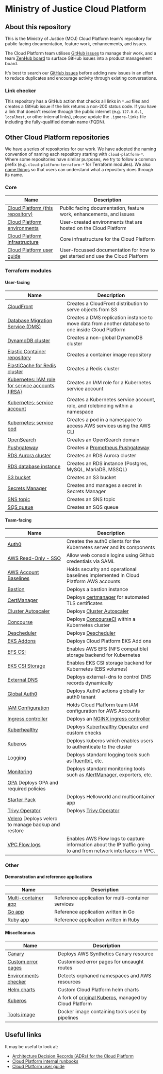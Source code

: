 # Ministry of Justice Cloud Platform

## About this repository

This is the Ministry of Justice (MOJ) Cloud Platform team's repository for public facing documentation, feature work, enhancements, and issues.

The Cloud Platform team utilises [GitHub issues](https://github.com/ministryofjustice/cloud-platform/issues) to manage their work, and a team [ZenHub board](https://app.zenhub.com/workspaces/cloud-platform-team-5ccb0b8a81f66118c983c189/board) to surface GitHub issues into a product management board.

It's best to search our [GitHub issues](https://github.com/ministryofjustice/cloud-platform/issues) before adding new issues in an effort to reduce duplicates and encourage activity through existing conversations.

### Link checker

This repository has a GitHub action that checks all links in `*.md` files and creates a GitHub issue if the link returns a non-200 status code. If you have a link that doesn't resolve through the public internet (e.g. `127.0.0.1`, `localhost`, or other internal links), please update the `.ignore-links` file including the fully-qualified domain name (FQDN).

## Other Cloud Platform repositories

We have a series of repositories for our work. We have adopted the naming convention of naming each repository starting with `cloud-platform-*`. Where some repositories have similar purposes, we try to follow a common prefix (e.g. `cloud-platform-terraform-*` for Terraform modules). We also [name things](https://technical-guidance.service.justice.gov.uk/documentation/standards/naming-things.html#naming-things) so that users can understand what a repository does through its name.

### Core

| Name                                                                                                | Description                                                                   |
| --------------------------------------------------------------------------------------------------- | ----------------------------------------------------------------------------- |
| [Cloud Platform (this repository)](https://github.com/ministryofjustice/cloud-platform)             | Public facing documentation, feature work, enhancements, and issues           |
| [Cloud Platform environments](https://github.com/ministryofjustice/cloud-platform-environments)     | User-created environments that are hosted on the Cloud Platform               |
| [Cloud Platform infrastructure](https://github.com/ministryofjustice/cloud-platform-infrastructure) | Core infrastructure for the Cloud Platform                                    |
| [Cloud Platform user guide](https://github.com/ministryofjustice/cloud-platform-user-guide)         | User-focussed documentation for how to get started and use the Cloud Platform |

### Terraform modules

#### User-facing

| Name | Description |
|-|-|
| [CloudFront](https://github.com/ministryofjustice/cloud-platform-terraform-cloudfront) | Creates a CloudFront distribution to serve objects from S3|
| [Database Migration Service (DMS)](https://github.com/ministryofjustice/cloud-platform-terraform-dms) | Creates a DMS replication instance to move data from another database to one inside Cloud Platform |
| [DynamoDB cluster](https://github.com/ministryofjustice/cloud-platform-terraform-dynamodb-cluster) | Creates a non-global DynamoDB cluster |
| [Elastic Container repository](https://github.com/ministryofjustice/cloud-platform-terraform-ecr-credentials) | Creates a container image repository |
| [ElastiCache for Redis cluster](https://github.com/ministryofjustice/cloud-platform-terraform-elasticache-cluster) | Creates a Redis cluster |
| [Kubernetes: IAM role for service accounts (IRSA)](https://github.com/ministryofjustice/cloud-platform-terraform-irsa) | Creates an IAM role for a Kubernetes service account |
| [Kubernetes: service account](https://github.com/ministryofjustice/cloud-platform-terraform-serviceaccount) | Creates a Kubernetes service account, role, and rolebinding within a namespace |
| [Kubernetes: service pod](https://github.com/ministryofjustice/cloud-platform-terraform-service-pod) | Creates a pod in a namespace to access AWS services using the AWS CLI |
| [OpenSearch](https://github.com/ministryofjustice/cloud-platform-terraform-opensearch) | Creates an OpenSearch domain |
| [Pushgateway](https://github.com/ministryofjustice/cloud-platform-terraform-pushgateway) | Creates a [Prometheus Pushgateway](https://prometheus.io/docs/instrumenting/pushing/) |
| [RDS Aurora cluster](https://github.com/ministryofjustice/cloud-platform-terraform-rds-aurora) | Creates an RDS Aurora cluster |
| [RDS database instance](https://github.com/ministryofjustice/cloud-platform-terraform-rds-instance) | Creates an RDS instance (Postgres, MySQL, MariaDB, MSSQL) |
| [S3 bucket](https://github.com/ministryofjustice/cloud-platform-terraform-s3-bucket) | Creates an S3 bucket |
| [Secrets Manager](https://github.com/ministryofjustice/cloud-platform-terraform-secrets-manager) | Creates and manages a secret in Secrets Manager |
| [SNS topic](https://github.com/ministryofjustice/cloud-platform-terraform-sns-topic) | Creates an SNS topic |
| [SQS queue](https://github.com/ministryofjustice/cloud-platform-terraform-sqs) | Creates an SQS queue |

#### Team-facing

| Name                                                                                                                       | Description                                                                                                                         |
| -------------------------------------------------------------------------------------------------------------------------- | ----------------------------------------------------------------------------------------------------------------------------------- |
| [Auth0](https://github.com/ministryofjustice/cloud-platform-terraform-auth0)                                               | Creates the auth0 clients for the Kubernetes server and its components                                                              |
| [AWS Read-Only - SSO](https://github.com/ministryofjustice/cloud-platform-terraform-aws-sso)                               | Allow web console logins using Github credentials via SAML                                                                          |
| [AWS Account Baselines](https://github.com/ministryofjustice/cloud-platform-terraform-awsaccounts-baselines)               | Holds security and operational baselines implemented in Cloud Platform AWS accounts                                                 |
| [Bastion](https://github.com/ministryofjustice/cloud-platform-terraform-bastion)                                           | Deploys a bastion instance                                                                                                          |
| [CertManager](https://github.com/ministryofjustice/cloud-platform-terraform-certmanager)                                   | Deploys [certmanager](https://cert-manager.io/docs/installation/) for automated TLS certificates                                    |
| [Cluster Autoscaler](https://github.com/ministryofjustice/cloud-platform-terraform-cluster-autoscaler)                     | Deploys [Cluster Autoscaler](https://github.com/kubernetes/autoscaler/tree/master/cluster-autoscaler)                               |
| [Concourse](https://github.com/ministryofjustice/cloud-platform-terraform-concourse)                                       | Deploys [ConcourseCI](https://concourse-ci.org/) within a Kubernetes cluster                                                        |
| [Descheduler](https://github.com/ministryofjustice/cloud-platform-terraform-descheduler)                                   | Deploys [Descheduler](https://github.com/kubernetes-sigs/descheduler#descheduler-for-kubernetes)                                    |
| [EKS Addons](https://github.com/ministryofjustice/cloud-platform-terraform-eks-add-ons)                                    | Deploys Cloud Platform EKS Add ons                                                                                                  |
| [EFS CSI](https://github.com/ministryofjustice/cloud-platform-terraform-efs-csi)                                           | Enables AWS EFS (NFS compatible) storage backend for Kubernetes                                                                     |
| [EKS CSI Storage](https://github.com/ministryofjustice/cloud-platform-terraform-eks-csi)                                   | Enables EKS CSI storage backend for Kubernetes (EBS volumes)                                                                        |
| [External DNS](https://github.com/ministryofjustice/cloud-platform-terraform-external-dns)                                 | Deploys external-dns to control DNS records dynamically                                                                             |
| [Global Auth0](https://github.com/ministryofjustice/cloud-platform-terraform-global-resources-auth0)                       | Deploys Auth0 actions globally for auth0 tenant                                                                                     |
| [IAM Configuration](https://github.com/ministryofjustice/cloud-platform-terraform-awsaccounts-iam)                         | Holds Cloud Platform team IAM configuration for AWS Accounts                                                                        |
| [Ingress controller](https://github.com/ministryofjustice/cloud-platform-terraform-ingress-controller)                     | Deploys an [NGINX ingress controller](https://github.com/kubernetes/ingress-nginx)                                                  |
| [Kuberhealthy](https://github.com/ministryofjustice/cloud-platform-terraform-kuberhealthy)                                 | Deploys [Kuberhealthy Operator](https://github.com/kuberhealthy/kuberhealthy) and custom checks                                     |
| [Kuberos](https://github.com/ministryofjustice/cloud-platform-terraform-kuberos)                                           | Deploys kuberos which enables users to authenticate to the cluster                                                                  |
| [Logging](https://github.com/ministryofjustice/cloud-platform-terraform-logging)                                           | Deploys standard logging tools such as [fluentbit](https://fluentbit.io/), etc.                                                     |
| [Monitoring](https://github.com/ministryofjustice/cloud-platform-terraform-monitoring)                                     | Deploys standard monitoring tools such as [AlertManager](https://prometheus.io/docs/alerting/latest/alertmanager/), exporters, etc. |
| [OPA](https://github.com/ministryofjustice/cloud-platform-terraform-opa) Deploys OPA and required policies                 |
| [Starter Pack](https://github.com/ministryofjustice/cloud-platform-terraform-starter-pack)                                 | Deploys Helloworld and multicontainer app                                                                                           |
| [Trivy Operator](https://github.com/ministryofjustice/cloud-platform-terraform-trivy-operator)                             | Deploys [Trivy Operator](https://aquasecurity.github.io/trivy-operator/v0.1.5/operator/installation/helm/)                          |
| [Velero](https://github.com/ministryofjustice/cloud-platform-terraform-velero) Deploys velero to manage backup and restore |
| [VPC Flow logs](https://github.com/ministryofjustice/cloud-platform-terraform-flow-logs)                                   | Enables AWS Flow logs to capture information about the IP traffic going to and from network interfaces in VPC.                      |

### Other

#### Demonstration and reference applications

| Name                                                                                                | Description                                        |
| --------------------------------------------------------------------------------------------------- | -------------------------------------------------- |
| [Multi-container app](https://github.com/ministryofjustice/cloud-platform-multi-container-demo-app) | Reference application for multi-container services |
| [Go app](https://github.com/ministryofjustice/cloud-platform-reference-app)                         | Reference application written in Go                |
| [Ruby app](https://github.com/ministryofjustice/cloud-platform-helloworld-ruby-app)                 | Reference application written in Ruby              |

#### Miscelleanous

| Name                                                                                             | Description                                                                              |
| ------------------------------------------------------------------------------------------------ | ---------------------------------------------------------------------------------------- |
| [Canary](https://github.com/ministryofjustice/cloud-platform-terraform-canary)                   | Deploys AWS Synthetics Canary resource                                                   |
| [Custom error pages](https://github.com/ministryofjustice/cloud-platform-custom-error-pages)     | Customised error pages for uncaught routes                                               |
| [Environments checker](https://github.com/ministryofjustice/cloud-platform-environments-checker) | Detects orphaned namespaces and AWS resources                                            |
| [Helm charts](https://github.com/ministryofjustice/cloud-platform-helm-charts)                   | Custom Cloud Platform helm charts                                                        |
| [Kuberos](https://github.com/ministryofjustice/cloud-platform-kuberos)                           | A fork of [original Kuberos](https://github.com/negz/kuberos), managed by Cloud Platform |
| [Tools image](https://github.com/ministryofjustice/cloud-platform-tools-image)                   | Docker image containing tools used by pipelines                                          |

## Useful links

It may be useful to look at:

- [Architecture Decision Records (ADRs) for the Cloud Platform](architecture-decision-record)
- [Cloud Platform internal runbooks](https://runbooks.cloud-platform.service.justice.gov.uk)
- [Cloud Platform user guide](https://user-guide.cloud-platform.service.justice.gov.uk)
